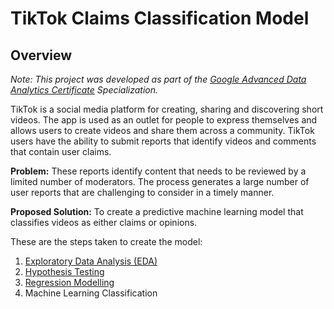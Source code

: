 # TikTok Claims Classification Model

## Overview

*Note: This project was developed as part of the <a href="https://coursera.org/share/3f665f8503b65baef6dd0667dd28a52a">Google Advanced Data Analytics Certificate</a> Specialization.*

TikTok is a social media platform for creating, sharing and discovering short videos. The app is used as an outlet for people to express themselves and allows users to create videos and share them across a community. TikTok users have the ability to submit reports that identify videos and comments that contain user claims.

**Problem:** These reports identify content that needs to be reviewed by a limited number of moderators. The process generates a large number of user reports that are challenging to consider in a timely manner.

**Proposed Solution:** To create a predictive machine learning model that classifies videos as either claims or opinions.

These are the steps taken to create the model:
1. <a href="https://github.com/AliaAbdulAziz/TikTokClassification/tree/main/EDA">Exploratory Data Analysis (EDA)</a>
2. <a href="https://github.com/AliaAbdulAziz/TikTokClassification/tree/main/Hypothesis%20Testing">Hypothesis Testing</a>
3. <a href="https://github.com/AliaAbdulAziz/TikTokClassification/tree/main/Regression%20Model">Regression Modelling</a>
4. Machine Learning Classification
